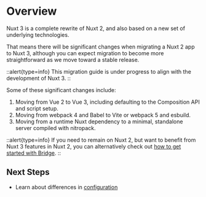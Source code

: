 # Overview

Nuxt 3 is a complete rewrite of Nuxt 2, and also based on a new set of underlying technologies.

That means there will be significant changes when migrating a Nuxt 2 app to Nuxt 3, although you can expect migration to become more straightforward as we move toward a stable release.

<!-- 
::alert{type=info}
Nuxt 3 is now in release candidate stage. The main goal of the release candidate stage is to **increase the adoption rate of Nuxt 3** and **increase stability**. However, it is still in continued development. Read more about [Nuxt 3 release candidate status](https://github.com/nuxt/nuxt/discussions/18383).
:: 
-->

::alert{type=info}
This migration guide is under progress to align with the development of Nuxt 3.
::

Some of these significant changes include:

1. Moving from Vue 2 to Vue 3, including defaulting to the Composition API and script setup.
1. Moving from webpack 4 and Babel to Vite or webpack 5 and esbuild.
1. Moving from a runtime Nuxt dependency to a minimal, standalone server compiled with nitropack.

::alert{type=info}
If you need to remain on Nuxt 2, but want to benefit from Nuxt 3 features in Nuxt 2, you can alternatively check out [how to get started with Bridge](/docs/bridge/overview).
::

## Next Steps

- Learn about differences in [configuration](/docs/migration/configuration)
